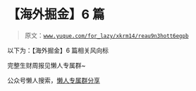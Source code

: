 # 【海外掘金】6 篇

> 原文：[`www.yuque.com/for_lazy/xkrm14/reau9n3hott6egpb`](https://www.yuque.com/for_lazy/xkrm14/reau9n3hott6egpb)

以下为：【海外掘金】6 篇相关风向标

完整生财周报见懒人专属群~

公众号懒人搜索，[懒人专属群分享](https://lazybook.fun/#/blog/group)